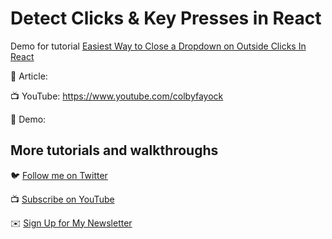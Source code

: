 # Detect Clicks & Key Presses in React

Demo for tutorial [Easiest Way to Close a Dropdown on Outside Clicks In React](https://www.youtube.com/colbyfayock)

📝 Article: 

📺 YouTube: https://www.youtube.com/colbyfayock

🚀 Demo: 

## More tutorials and walkthroughs

🐦 [Follow me on Twitter](https://twitter.com/colbyfayock)

📺 [Subscribe on YouTube](https://www.youtube.com/colbyfayock)

✉️ [Sign Up for My Newsletter](https://colbyfayock.com/newsletter)
